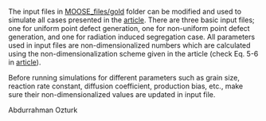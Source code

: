 
The input files in [MOOSE_files/gold](https://github.com/abdurrahmanozturk/SRRT/tree/master/MOOSE_files/gold) folder can be modified and used to simulate all cases presented in the [article](https://www.frontiersin.org/articles/10.3389/fmats.2021.684862/full). There are three basic input files; one for uniform point defect generation, one for non-uniform point defect generation, and one for radiation induced segregation case. All parameters used in input files are non-dimensionalized numbers which are calculated using the non-dimensionalization scheme given in the article (check Eq. 5-6 in [article](https://www.frontiersin.org/articles/10.3389/fmats.2021.684862/full)). 

Before running simulations for different parameters such as grain size, reaction rate constant, diffusion coefficient, production bias, etc., make sure their non-dimensionalized values are updated in input file.

Abdurrahman Ozturk
